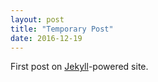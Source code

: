 ```yaml
---
layout: post
title: "Temporary Post"
date: 2016-12-19
---
```


First post on [Jekyll](http://jekyllrb.com)-powered site.
